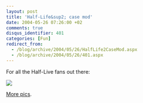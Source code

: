 ```yaml
---
layout: post
title: 'Half-Life&sup2; case mod'
date: 2004-05-26 07:26:00 +02
comments: true
disqus_identifier: 401
categories: [Fun]
redirect_from:
  - /blog/archive/2004/05/26/HalfLife2CaseMod.aspx
  - /blog/archive/2004/05/26/401.aspx
---
```


For all the Half-Live fans out there:

![](http://members.home.nl/gis/blackmesa159.jpg)

[More pics](http://members.home.nl/gis/).

